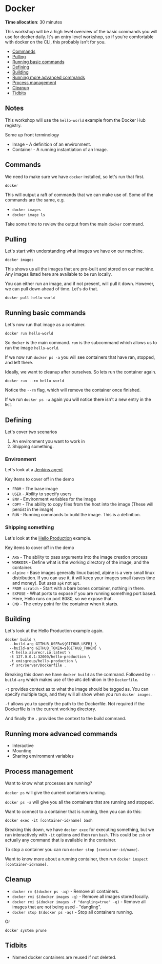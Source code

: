 # Docker

**Time allocation:** 30 minutes

This workshop will be a high level overview of the basic commands you will use for docker daily. It's an entry level workshop, so if you're comfortable with docker on the CLI, this probably isn't for you.

- [Commands](#commands)
- [Pulling](#pulling)
- [Running basic commands](#running-basic-commands)
- [Defining](#defining)
- [Building](#building)
- [Running more advanced commands](#running-more-advanced-commands)
- [Process management](#process-management)
- [Cleanup](#cleanup)
- [Tidbits](#tidbits)

## Notes

This workshop will use the `hello-world` example from the Docker Hub registry.

Some up front terminology

- Image - A definition of an environment.
- Container - A running instantiation of an Image.

## Commands

We need to make sure we have `docker` installed, so let's run that first.

`docker`

This will output a raft of commands that we can make use of. Some of the commands are the same, e.g.

- `docker images`
- `docker image ls`

Take some time to review the output from the main `docker` command.

## Pulling

Let's start with understanding what images we have on our machine.

`docker images`

This shows us all the images that are pre-built and stored on our machine. Any images listed here are available to be run locally.

You can either run an image, and if not present, will pull it down. However, we can pull down ahead of time. Let's do that.

`docker pull hello-world`

## Running basic commands

Let's now run that image as a container.

`docker run hello-world`

So `docker` is the main command. `run` is the subcommand which allows us to run the image `hello-world`.

If we now run `docker ps -a` you will see containers that have ran, stopped, and left there.

Ideally, we want to cleanup after ourselves. So lets run the container again.

`docker run --rm hello-world`

Notice the `--rm` flag, which will remove the container once finished.

If we run `docker ps -a` again you will notice there isn't a new entry in the list.

## Defining

Let's cover two scenarios

1. An environment you want to work in
2. Shipping something.

### Environment

Let's look at a [Jenkins agent](https://github.com/emisgroup/jenkins-infrastructure/blob/develop/dockerfiles/agent/go-1.16/Dockerfile)

Key items to cover off in the demo

- `FROM` - The base image
- `USER` - Ability to specify users
- `ENV` - Environment variables for the image
- `COPY` - The ability to copy files from the host into the image (These will persist in the image)
- `RUN` - Running commands to build the image. This is a definition.

### Shipping something

Let's look at the [Hello Production](https://github.com/emisgroup/hello-production/blob/develop/src/server/Dockerfile) example.

Key items to cover off in the demo

- `ARG` - The ability to pass arguments into the image creation process
- `WORKDIR` - Define what is the working directory of the image, and the container.
- `alpine` - Base images generally linux based, alpine is a very small linux distribution. If you can use it, it will keep your images small (saves time and money). But uses `apk` not `apt`.
- `FROM scratch` - Start with a bare bones container, nothing in there.
- `EXPOSE` - What ports to expose if you are running something port based. Here, Hello runs on port 8080, so we expose that.
- `CMD` - The entry point for the container when it starts.

## Building

Let's look at the Hello Production example again.

```shell
docker build \
  --build-arg GITHUB_USER=${GITHUB_USER} \
  --build-arg GITHUB_TOKEN=${GITHUB_TOKEN} \
  -t hello.azurecr.io:latest \
  -t 127.0.0.1:32000/hello-production \
  -t emisgroup/hello-production \
  -f src/server/Dockerfile .
```

Breaking this down we have `docker build` as the command. Followed by `--build-arg` which makes use of the `ARG` definition in the `Dockerfile`.

`-t` provides context as to what the image should be tagged as. You can specify multiple tags, and they will all show when you run `docker images`.

`-f` allows you to specify the path to the Dockerfile. Not required if the Dockerfile is in the current working directory.

And finally the `.` provides the context to the build command.

## Running more advanced commands

- Interactive
- Mounting
- Sharing environment variables

## Process management

Want to know what processes are running?

`docker ps` will give the current containers running.

`docker ps -a` will give you all the containers that are running and stopped.

Want to connect to a container that is running, then you can do this:

`docker exec -it [container-id/name] bash`

Breaking this down, we have `docker exec` for executing something, but we run interactively with `-it` options and then run `bash`. This could be `zsh` or actually any command that is available in the container.

To stop a container you can run `docker stop [container-id/name]`.

Want to know more about a running container, then run `docker inspect [container-id/name]`.

## Cleanup

- `docker rm $(docker ps -aq)` - Remove all containers.
- `docker rmi $(docker images -q)` - Remove all images stored locally.
- `docker rmi $(docker images -f "dangling=true" -q)` - Remove all images that are not being used - "dangling".
- `docker stop $(docker ps -aq)` - Stop all containers running.

Or

`docker system prune`

## Tidbits

- Named docker containers are reused if not deleted.
